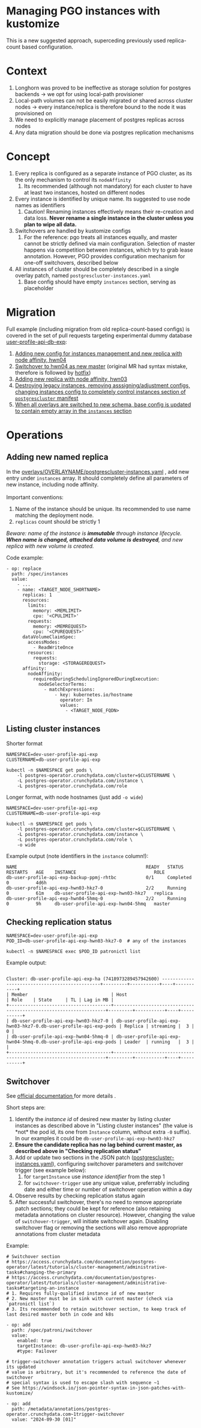 # Managing PGO instances with kustomize

This is a new suggested approach, superceding previously used replica-count based configuration.

# Context

1. Longhorn was proved to be ineffective as storage solution for postgres backends → we opt for using local-path provisioner
2. Local-path volumes can not be easily migrated or shared across cluster nodes → every instance/replica is therefore bound to the node it was provisioned on
3. We need to explicitly manage placement of postgres replicas across nodes
4. Any data migration should be done via postgres replication mechanisms

# Concept

1. Every replica is configured as a separate instance of PGO cluster, as its the only mechanism to control its `nodeAffinity`
   1. Its recommended (although not mandatory) for each cluster to have at least two instances, hosted on different nodes 
2. Every instance is identified by unique name. Its suggested to use node names as identifiers
   1. Caution! Renaming instances effectively means their re-creation and data loss. **Never rename a single instance in the cluster unless you plan to wipe all data.**
3. Switchovers are handled by kustomize configs
   1. For the reference: pgo treats all instances equally, and master cannot be strictly defined via main configuration. Selection of master happens via competition between instances, which try to grab lease annotation. However, PGO provides configuration mechanism for one-off switchovers, described below
4. All instances of cluster should be completely described in a single overlay patch, named `postgrescluster-instances.yaml`
   1. Base config should have empty `instances` section, serving as placeholder

# Migration

Full example (including migration from old replica-count-based configs) is covered in the set of pull requests targeting experimental dummy database [user-profile-api-db-exp](https://github.com/konturio/disaster-ninja-cd/tree/main/flux/clusters/k8s-01/user-profile-api-db-exp):

1. [Adding new config for instances management and new replica with node affinity, hwn04](https://github.com/konturio/disaster-ninja-cd/pull/1399) 
2. [Switchover to hwn04 as new master](https://github.com/konturio/disaster-ninja-cd/pull/1400/files) (original MR had syntax mistake, therefore is followed by [hotfix](https://github.com/konturio/disaster-ninja-cd/pull/1401/files))
3. [Adding new replica with node affinity, hwn03](https://github.com/konturio/disaster-ninja-cd/pull/1402)
4. [Destroying legacy instances, removing asssigning/adjustment configs, changing instances config to completely control instances section of `postgrescluster` manifest](https://github.com/konturio/disaster-ninja-cd/pull/1403)
5. [When all overlays are switched to new schema, base config is updated to contain empty array in the `instances` section  ](https://github.com/konturio/disaster-ninja-cd/pull/1404)

# Operations

## Adding new named replica

In the [overlays/OVERLAYNAME/postgrescluster-instances.yaml](https://github.com/konturio/disaster-ninja-cd/blob/main/flux/clusters/k8s-01/user-profile-api-db-exp/overlays/DEV/postgrescluster-instances.yaml) , add new entry under `instances` array. It should completely define all parameters of new instance, including node affinity. \
\
Important conventions:

1. Name of the instance should be unique. Its recommended to use name matching the deployment node. 
2. `replicas` count should be strictly 1

*Beware: name of the instance is **immutable** through instance lifecycle. **When name is changed, attached data volume is destroyed**, and new replica with new volume is created.*

Code example:

```
- op: replace 
  path: /spec/instances
  value:
    - ...
    - name: <TARGET_NODE_SHORTNAME>
      replicas: 1
      resources:
        limits:
          memory: <MEMLIMIT>
          cpu: '<CPULIMIT>'
        requests:
          memory: <MEMREQUEST>
          cpu: '<CPUREQUEST>'
      dataVolumeClaimSpec:
        accessModes:
          - ReadWriteOnce
        resources:
          requests:
            storage: <STORAGEREQUEST>
      affinity:
        nodeAffinity:
          requiredDuringSchedulingIgnoredDuringExecution:
            nodeSelectorTerms:
              - matchExpressions:
                  - key: kubernetes.io/hostname
                    operator: In
                    values:
                      - <TARGET_NODE_FQDN>
```

## Listing cluster instances

Shorter format

```
NAMESPACE=dev-user-profile-api-exp
CLUSTERNAME=db-user-profile-api-exp

kubectl -n $NAMESPACE get pods \
    -l postgres-operator.crunchydata.com/cluster=$CLUSTERNAME \
    -L postgres-operator.crunchydata.com/instance \
    -L postgres-operator.crunchydata.com/role     
```

Longer format, with node hostnames (just add `-o wide`)

```
NAMESPACE=dev-user-profile-api-exp
CLUSTERNAME=db-user-profile-api-exp

kubectl -n $NAMESPACE get pods \
    -l postgres-operator.crunchydata.com/cluster=$CLUSTERNAME \
    -L postgres-operator.crunchydata.com/instance \
    -L postgres-operator.crunchydata.com/role \
    -o wide    
```

Example output (note identifiers in the `instance` column!):

```
NAME                                                READY   STATUS      RESTARTS   AGE    INSTANCE                             ROLE
db-user-profile-api-exp-backup-ppmj-rhtbc           0/1     Completed   0          4d6h                                        
db-user-profile-api-exp-hwn03-hkz7-0                2/2     Running     0          61m    db-user-profile-api-exp-hwn03-hkz7   replica
db-user-profile-api-exp-hwn04-5hmq-0                2/2     Running     0          9h     db-user-profile-api-exp-hwn04-5hmq   master
```

## Checking replication status

```
NAMESPACE=dev-user-profile-api-exp
POD_ID=db-user-profile-api-exp-hwn03-hkz7-0  # any of the instances

kubectl -n $NAMESPACE exec $POD_ID patronictl list
```

Example output:

```

Cluster: db-user-profile-api-exp-ha (7418973289457942600) -----------------------------------------------+---------+-----------+----+-----------+
| Member                               | Host                                                              | Role    | State     | TL | Lag in MB |
+--------------------------------------+-------------------------------------------------------------------+---------+-----------+----+-----------+
| db-user-profile-api-exp-hwn03-hkz7-0 | db-user-profile-api-exp-hwn03-hkz7-0.db-user-profile-api-exp-pods | Replica | streaming |  3 |         0 |
| db-user-profile-api-exp-hwn04-5hmq-0 | db-user-profile-api-exp-hwn04-5hmq-0.db-user-profile-api-exp-pods | Leader  | running   |  3 |           |
+--------------------------------------+-------------------------------------------------------------------+---------+-----------+----+-----------+

```

## Switchover 

See [official documentation ](https://access.crunchydata.com/documentation/postgres-operator/latest/tutorials/cluster-management/administrative-tasks#changing-the-primary)for more details .

Short steps are:

1. Identify the *instance id*  of desired new master by listing cluster instances as described above in "Listing cluster instances" (the value is \*not\* the pod id, its one from `Instance` column, without extra `-0` suffix). In our examples it could be `db-user-profile-api-exp-hwn03-hkz7`
2. **Ensure the candidate replica has no lag behind current master, as described above in "Checking replication status"**
3. Add or update two sections in the JSON patch ([postgrescluster-instances.yaml](https://github.com/konturio/disaster-ninja-cd/blob/main/flux/clusters/k8s-01/user-profile-api-db-exp/overlays/DEV/postgrescluster-instances.yaml)), configuring switchover parameters and switchover trigger (see example below):
   1. for `targetInstance` use *instance identifier* from the step 1
   2. for `switchover-trigger` use any unique value, preferrably including date and either time or number of switchover operation within a day
4. Observe results by checking replication status again
5. After successful switchover, there's no need to remove appropriate patch sections; they could be kept for reference (also retaining metadata annotations on cluster resource). However, changing the value of `switchover-trigger`, will initiate switchover again. Disabling switchover flag or removing the sections will also remove appropriate annotations from cluster metadata

Example:

```
# Switchover section
# https://access.crunchydata.com/documentation/postgres-operator/latest/tutorials/cluster-management/administrative-tasks#changing-the-primary
# https://access.crunchydata.com/documentation/postgres-operator/latest/tutorials/cluster-management/administrative-tasks#targeting-an-instance
# 1. Requires fully-qualified instance id of new master
# 2. New master must be in sink with current master (check via `patronictl list`)
# 3. Its recommended to retain switchover section, to keep track of last desired master both in code and k8s

- op: add
  path: /spec/patroni/switchover
  value:
    enabled: true
    targetInstance: db-user-profile-api-exp-hwn03-hkz7
    #type: Failover

# trigger-switchover annotation triggers actual switchover whenever its updated
# value is arbitrary, but it's recommended to reference the date of switchover
# special syntax is used to escape slash with sequence ~1
# See https://windsock.io/json-pointer-syntax-in-json-patches-with-kustomize/

- op: add
  path: /metadata/annotations/postgres-operator.crunchydata.com~1trigger-switchover
  value: "2024-09-30 [01]"

```
